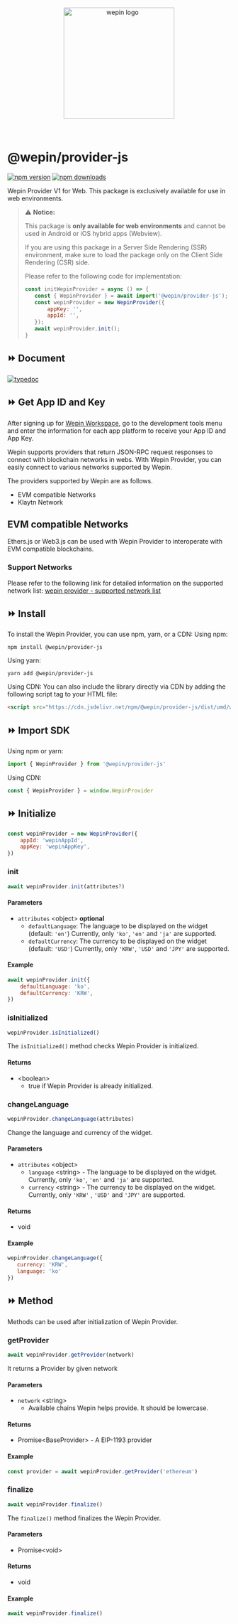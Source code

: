 <br/>

<p align="center">
  <a href="https://www.wepin.io/">
      <picture>
        <source media="(prefers-color-scheme: dark)">
        <img alt="wepin logo" src="https://github.com/WepinWallet/wepin-web-sdk-v1/blob/main/assets/wepin_logo_color.png?raw=true" width="250" height="auto">
      </picture>
</a>
</p>

<br>


# @wepin/provider-js

[![npm version](https://img.shields.io/npm/v/@wepin/provider-js?style=for-the-badge)](https://www.npmjs.org/package/@wepin/provider-js) [![npm downloads](https://img.shields.io/npm/dt/@wepin/provider-js.svg?label=downloads&style=for-the-badge)](https://www.npmjs.org/package/@wepin/provider-js)

Wepin Provider V1 for Web. This package is exclusively available for use in web environments.

> ⚠️ **Notice:**
>
>This package is **only available for web environments** and cannot be used in Android or iOS hybrid apps (Webview).
>
>If you are using this package in a Server Side Rendering (SSR) environment, make sure to load the package only on the Client Side Rendering (CSR) side.
>
>Please refer to the following code for implementation:
> ```js
> const initWepinProvider = async () => {
>    const { WepinProvider } = await import('@wepin/provider-js');
>    const wepinProvider = new WepinProvider({
>        appKey: '',
>        appId: '',
>    });
>    await wepinProvider.init();
>}
> ```

## ⏩ Document
[![typedoc](https://img.shields.io/badge/typedoc-blue?style=for-the-badge)](https://wepinwallet.github.io/wepin-web-sdk-v1/modules/_wepin_provider_js.html)

## ⏩ Get App ID and Key
After signing up for [Wepin Workspace](https://workspace.wepin.io/), go to the development tools menu and enter the information for each app platform to receive your App ID and App Key.

Wepin supports providers that return JSON-RPC request responses to connect with blockchain networks in webs. With Wepin Provider, you can easily connect to various networks supported by Wepin.

The providers supported by Wepin are as follows.

- EVM compatible Networks
- Klaytn Network 


## EVM compatible Networks
Ethers.js or Web3.js can be used with Wepin Provider to interoperate with EVM compatible blockchains.
### Support Networks

Please refer to the following link for detailed information on the supported network list:
[wepin provider - supported network list](https://htmlpreview.github.io/?https://github.com/WepinWallet/wepin-web-sdk-v1/blob/main/packages/provider/assets/supportedNetworkTable.html)


## ⏩ Install
To install the Wepin Provider, you can use npm, yarn, or a CDN:
Using npm:
```
npm install @wepin/provider-js
```
Using yarn:
```
yarn add @wepin/provider-js
```
Using CDN:
You can also include the library directly via CDN by adding the following script tag to your HTML file:
```html
<script src="https://cdn.jsdelivr.net/npm/@wepin/provider-js/dist/umd/wepin-provider.umd.js"></script>
```


## ⏩ Import SDK
Using npm or yarn:
```js
import { WepinProvider } from '@wepin/provider-js'
```
Using CDN:
```js
const { WepinProvider } = window.WepinProvider
```


## ⏩ Initialize
```js
const wepinProvider = new WepinProvider({
    appId: 'wepinAppId',
    appKey: 'wepinAppKey',
})
```

### init
```js
await wepinProvider.init(attributes?)
```
#### Parameters
- `attributes` \<object> __optional__
    - `defaultLanguage`: The language to be displayed on the widget (default: `'en'`)
    Currently, only `'ko'`, `'en'` and `'ja'` are supported.
    - `defaultCurrency`: The currency to be displayed on the widget (default: `'USD'`)
    Currently, only `'KRW'`, `'USD'` and `'JPY'` are supported.
#### Example
```js
await wepinProvider.init({
    defaultLanguage: 'ko',
    defaultCurrency: 'KRW',
})
```
### isInitialized
```js
wepinProvider.isInitialized()
```
The `isInitialized()` method checks Wepin Provider is initialized.

#### Returns
- \<boolean>
    - true if Wepin Provider is already initialized.

### changeLanguage
```javascript
wepinProvider.changeLanguage(attributes)
```

Change the language and currency of the widget.

#### Parameters
- `attributes` \<object>
  - `language` \<string> - The language to be displayed on the widget. Currently, only `'ko'`, `'en'` and `'ja'` are supported.
  - `currency` \<string> - The currency to be displayed on the widget. Currently, only `'KRW'` , `'USD'` and `'JPY'` are supported.

#### Returns
- void

#### Example

```javascript
wepinProvider.changeLanguage({
   currency: 'KRW',
   language: 'ko'
})
```

## ⏩ Method
Methods can be used after initialization of Wepin Provider.

### getProvider
```javascript
await wepinProvider.getProvider(network)
```

It returns a Provider by given network

#### Parameters

- `network` \<string>
  - Available chains Wepin helps provide. It should be lowercase.

#### Returns
- Promise\<BaseProvider> - A EIP-1193 provider

#### Example

```javascript
const provider = await wepinProvider.getProvider('ethereum')
```

### finalize
```js
await wepinProvider.finalize()
```

The `finalize()` method finalizes the Wepin Provider.

#### Parameters
 - Promise\<void>

#### Returns
 - void

#### Example
```js
await wepinProvider.finalize()
```

